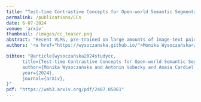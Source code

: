 ```yaml
---
title: "Test-time Contrastive Concepts for Open-world Semantic Segmentation"
permalink: /publications/CCs
date: 6-07-2024
venue: 'arxiv'
thumbnail: /images/cc_teaser.png
abstract: "Recent VLMs, pre-trained on large amounts of image-text pairs to align both modalities, have opened the way to open-vocabulary semantic segmentation. Given an arbitrary set of textual queries, image regions are assigned the closest query in feature space. However, the usual setup expects the user to list all possible visual concepts that may occur in the image, typically all classes of benchmark datasets, that act as negatives to each other. We consider here the more challenging scenario of segmenting a single concept, given a textual prompt and nothing else. To achieve good results, besides contrasting with the generic 'background' text, we study different ways to generate query-specific test-time contrastive textual concepts, which leverage either the distribution of text in the VLM's training set or crafted LLM prompts. We show the relevance of our approach using a new, specific metric."
authors: '<a href="https://wysoczanska.github.io/">Monika Wysoczańska</a>, <a href="https://vobecant.github.io/">Antonin Vobecky</a>, Amaia Cardiel, <a href="https://cvlab.ii.pw.edu.pl/ttrzcins/"> Tomasz Trzciński </a>, <a href="https://imagine.enpc.fr/~marletr/"> Renaud Marlet </a>, <a href="https://abursuc.github.io/">Andrei Bursuc</a>, <a href="https://osimeoni.github.io/">Oriane Siméoni</a>'

bibtex: "@article{wysoczańska2024studycc,
      title={Test-time Contrastive Concepts for Open-world Semantic Segmentation}, 
      author={Monika Wysoczańska and Antonin Vobecky and Amaia Cardiel and Tomasz Trzciński and Renaud Marlet and Andrei Bursuc and Oriane Siméoni},
      year={2024},
      journal={arXiv}, 
}"
pdf: "https://web3.arxiv.org/pdf/2407.05061"
---
```

